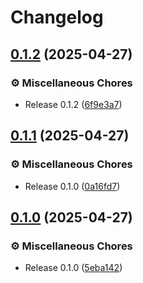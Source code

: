# Changelog

## [0.1.2](https://github.com/rust-mcp-stack/mcp-discovery/compare/v0.1.1...v0.1.2) (2025-04-27)


### ⚙️ Miscellaneous Chores

* Release 0.1.2 ([6f9e3a7](https://github.com/rust-mcp-stack/mcp-discovery/commit/6f9e3a73131ae53def17b6cb253751076374f4eb))

## [0.1.1](https://github.com/rust-mcp-stack/mcp-discovery/compare/v0.1.0...v0.1.1) (2025-04-27)


### ⚙️ Miscellaneous Chores

* Release 0.1.0 ([0a16fd7](https://github.com/rust-mcp-stack/mcp-discovery/commit/0a16fd7fdac82b8c96c68295b4782dad1fdfcda7))

## [0.1.0](https://github.com/rust-mcp-stack/mcp-discovery/compare/v0.1.0...v0.1.0) (2025-04-27)


### ⚙️ Miscellaneous Chores

* Release 0.1.0 ([5eba142](https://github.com/rust-mcp-stack/mcp-discovery/commit/5eba142ca05356ce681aeed87ac4858c121c267c))
